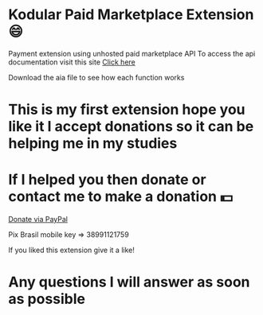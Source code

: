 # Kodular Paid Marketplace Extension :smile:

Payment extension using unhosted paid marketplace API
To access the api documentation visit this site
<a href='https://www.mercadopago.com.br/developers/pt/reference'>Click here</a>


Download the aia file to see how each function works

# This is my first extension hope you like it I accept donations so it can be helping me in my studies

# If I helped you then donate or contact me to make a donation :dollar:

<a href='https://www.paypal.com/paypalme/andreferreira481'>Donate via PayPal</a>

Pix Brasil mobile key => 38991121759

If you liked this extension give it a like!

# Any questions I will answer as soon as possible

